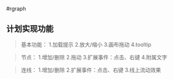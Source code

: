 #rgraph
## 计划实现功能
> 基本功能：
> 1.加载提示
> 2.放大/缩小
> 3.画布拖动
> 4.tooltip

> 节点：
> 1.增加/删除
> 2.拖动
> 3.扩展事件：点击、右键
> 4.附属文字

> 连线：
> 1.增加/删除
> 2.扩展事件：点击、右键
> 3.线上流动效果

